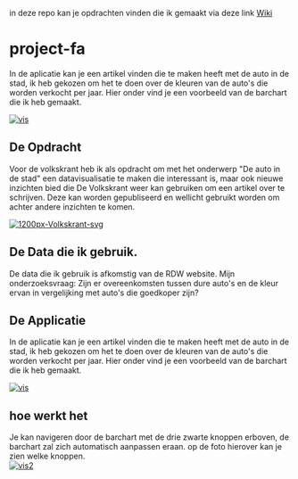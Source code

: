 in deze repo kan je opdrachten vinden die ik gemaakt via deze link [Wiki](https://github.com/tilltheant/frontend-applications/wiki)

# project-fa

In de aplicatie kan je een artikel vinden die te maken heeft met de auto in de stad, ik heb gekozen om het te doen over de kleuren van de auto's die worden verkocht per jaar. Hier onder vind je een voorbeeld van de barchart die ik heb gemaakt.

<a href="https://ibb.co/zFFd94s"><img src="https://i.ibb.co/8bbkv7M/vis.jpg" alt="vis" border="0"></a>


## De Opdracht

Voor de volkskrant heb ik als opdracht om met het onderwerp "De auto in de stad" een datavisualisatie te maken die interessant is, maar ook nieuwe inzichten bied die De Volkskrant weer kan gebruiken om een artikel over te schrijven. Deze kan worden gepubliseerd en wellicht gebruikt worden om achter andere inzichten te komen.

<a href="https://ibb.co/C8xYnTY"><img src="https://i.ibb.co/h9p4Kt4/1200px-Volkskrant-svg.png" alt="1200px-Volkskrant-svg" border="0"></a>

## De Data die ik gebruik.
De data die ik gebruik is afkomstig van de RDW website.
Mijn onderzoeksvraag: Zijn er overeenkomsten tussen dure auto's en de kleur ervan in vergelijking met auto's die goedkoper zijn?


## De Applicatie
In de aplicatie kan je een artikel vinden die te maken heeft met de auto in de stad, ik heb gekozen om het te doen over de kleuren van de auto's die worden verkocht per jaar. Hier onder vind je een voorbeeld van de barchart die ik heb gemaakt.

<a href="https://ibb.co/zFFd94s"><img src="https://i.ibb.co/8bbkv7M/vis.jpg" alt="vis" border="0"></a>

## hoe werkt het

Je kan navigeren door de barchart met de drie zwarte knoppen erboven, de barchart zal zich automatisch aanpassen eraan. op de foto hierover kan je zien welke knoppen.
<br/>
<a href="https://ibb.co/vLv3RBG"><img src="https://i.ibb.co/RQ43dSm/vis2.jpg" alt="vis2" border="0"></a>
